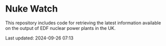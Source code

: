 # Nuke Watch

This repository includes code for retrieving the latest information available on the output of EDF nuclear power plants in the UK.

Last updated: 2024-09-26 07:13
